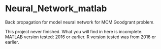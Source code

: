 # Neural_Network_matlab

Back propagation for model neural network for MCM Goodgrant problem.

This project never finished. What you will find in here is incomplete.
MATLAB version tested: 2016 or earlier.
R version tested was from 2016 or earlier.
